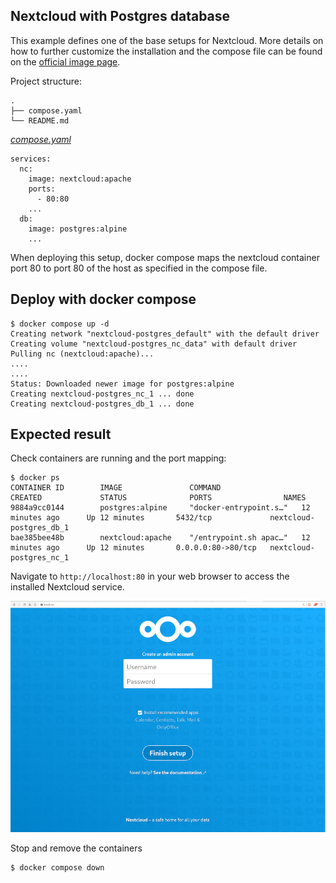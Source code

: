 ## Nextcloud with Postgres database
This example defines one of the base setups for Nextcloud. More details on how to
further customize the installation and the compose file can be found on the
[official image page](https://hub.docker.com/_/nextcloud).


Project structure:
```
.
├── compose.yaml
└── README.md
```

[_compose.yaml_](compose.yaml)
```
services:
  nc:
    image: nextcloud:apache
    ports:
      - 80:80
    ...
  db:
    image: postgres:alpine
    ...
```

When deploying this setup, docker compose maps the nextcloud container port 80 to
port 80 of the host as specified in the compose file.

## Deploy with docker compose

```
$ docker compose up -d
Creating network "nextcloud-postgres_default" with the default driver
Creating volume "nextcloud-postgres_nc_data" with default driver
Pulling nc (nextcloud:apache)...
....
....
Status: Downloaded newer image for postgres:alpine
Creating nextcloud-postgres_nc_1 ... done
Creating nextcloud-postgres_db_1 ... done
```


## Expected result

Check containers are running and the port mapping:
```
$ docker ps
CONTAINER ID        IMAGE               COMMAND                  CREATED             STATUS              PORTS                NAMES
9884a9cc0144        postgres:alpine     "docker-entrypoint.s…"   12 minutes ago      Up 12 minutes       5432/tcp             nextcloud-postgres_db_1
bae385bee48b        nextcloud:apache    "/entrypoint.sh apac…"   12 minutes ago      Up 12 minutes       0.0.0.0:80->80/tcp   nextcloud-postgres_nc_1
```

Navigate to `http://localhost:80` in your web browser to access the installed
Nextcloud service.

![page](output.jpg)

Stop and remove the containers

```
$ docker compose down
```

